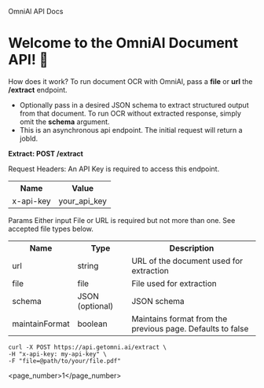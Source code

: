 OmniAl API Docs
# Welcome to the OmniAI Document API! :rocket:

How does it work?
To run document OCR with OmniAl, pass a **file** or **url** the **/extract** endpoint.
- Optionally pass in a desired JSON schema to extract structured output from that document. To run OCR without extracted response, simply omit the **schema** argument.
- This is an asynchronous api endpoint. The initial request will return a jobld.

**Extract: POST /extract**

Request Headers:
An API Key is required to access this endpoint.

<table>
  <tr>
    <th>Name</th>
    <th>Value</th>
  </tr>
  <tr>
    <td>x-api-key</td>
    <td>your_api_key</td>
  </tr>
</table>

Params
Either input File or URL is required but not more than one. See accepted file types below.

<table>
  <tr>
    <th>Name</th>
    <th>Type</th>
    <th>Description</th>
  </tr>
   <tr>
    <td>url</td>
    <td>string</td>
    <td>URL of the document used for extraction</td>
  </tr>
   <tr>
    <td>file</td>
    <td>file</td>
    <td>File used for extraction</td>
  </tr>
   <tr>
    <td>schema</td>
    <td>JSON (optional)</td>
    <td>JSON schema</td>
  </tr>
   <tr>
    <td>maintainFormat</td>
    <td>boolean</td>
    <td>Maintains format from the previous page. Defaults to false</td>
  </tr>
</table>

```
curl -X POST https://api.getomni.ai/extract \
-H "x-api-key: my-api-key" \
-F "file=@path/to/your/file.pdf"
```

<page_number>1</page_number>
